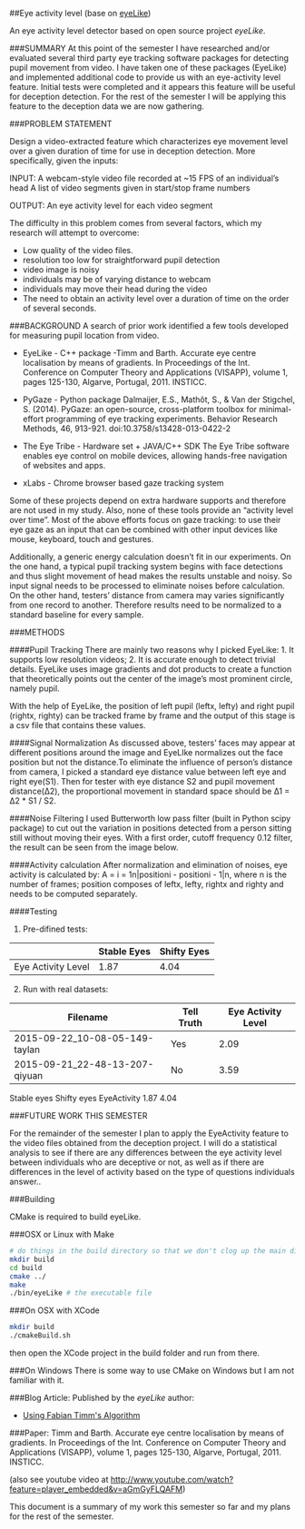 ##Eye activity level (base on [eyeLike](https://github.com/trishume/eyeLike))

An eye activity level detector based on open source project _eyeLike_.

###SUMMARY
At this point of the semester I have researched and/or evaluated several third party eye tracking software packages for detecting pupil movement from video.  I have taken one of these packages (EyeLike) and implemented additional code to provide us with an eye-activity level feature.  Initial tests were completed and it appears this feature will be useful for deception detection.  For the rest of the semester I will be applying this feature to the deception data we are now gathering.

###PROBLEM STATEMENT

Design a video-extracted feature which characterizes eye movement level over a given duration of time for use in deception detection. More specifically, given the inputs:

INPUT:
A webcam-style video file recorded at ~15 FPS of an individual’s head
A list of video segments given in start/stop frame numbers

OUTPUT:
An eye activity level for each video segment

The difficulty in this problem comes from several factors, which my research will attempt to overcome:

* Low quality of the video files.
* resolution too low for straightforward pupil detection
* video image is noisy
* individuals may be of varying distance to webcam
* individuals may move their head during the video
* The need to obtain an activity level over a duration of time on the order of several seconds.


###BACKGROUND
A search of prior work identified a few tools developed for measuring pupil location from video.

* EyeLike - C++ package
-Timm and Barth. Accurate eye centre localisation by means of gradients. In Proceedings of the Int. Conference on Computer Theory and Applications (VISAPP), volume 1, pages 125-130, Algarve, Portugal, 2011. INSTICC.

* PyGaze - Python package
Dalmaijer, E.S., Mathôt, S., & Van der Stigchel, S. (2014). PyGaze: an open-source, cross-platform toolbox for minimal-effort programming of eye tracking experiments. Behavior Research Methods, 46, 913-921. doi:10.3758/s13428-013-0422-2

* The Eye Tribe - Hardware set + JAVA/C++ SDK
The Eye Tribe software enables eye control on mobile devices, allowing hands-­free navigation of websites and apps.

* xLabs - Chrome browser based gaze tracking system

Some of these projects depend on extra hardware supports and therefore are not used in my study. Also, none of these tools provide an “activity level over time”.  Most of the above efforts focus on gaze tracking: to use their eye gaze as an input that can be combined with other input devices like mouse, keyboard, touch and gestures.

Additionally, a generic energy calculation doesn’t fit in our experiments. On the one hand, a typical pupil tracking system begins with face detections and thus slight movement of head makes the results unstable and noisy. So input signal needs to be processed to eliminate noises before calculation. On the other hand, testers’ distance from camera may varies significantly from one record to another. Therefore results need to be normalized to a standard baseline for every sample. 


###METHODS

####Pupil Tracking
There are mainly two reasons why I picked EyeLike: 1. It supports low resolution videos; 2. It is accurate enough to detect trivial details. EyeLike uses image gradients and dot products to create a function that theoretically points out the center of the image’s most prominent circle, namely pupil. 

With the help of EyeLike, the position of left pupil (leftx, lefty) and right pupil (rightx, righty) can be tracked frame by frame and the output of this stage is a csv file that contains these values. 

####Signal Normalization
As discussed above, testers’ faces may appear at different positions around the image and EyeLIke normalizes out the face position but not the distance.To eliminate the influence of person’s distance from camera, I picked a standard eye distance value between left eye and right eye(S1). Then for tester with eye distance S2 and pupil movement distance(Δ2), the proportional movement in standard space should be Δ1 = Δ2 * S1 / S2.

####Noise Filtering
I used Butterworth low pass filter (built in Python scipy package) to cut out the variation in positions detected from a person sitting still without moving their eyes. With a first order, cutoff frequency 0.12 filter, the result can be seen from the image below.


####Activity calculation
After normalization and elimination of noises, eye activity is calculated by:
A = i = 1n|positioni - positioni - 1|n, 
where n is the number of frames; position composes of leftx, lefty, rightx and righty and needs to be computed separately.

####Testing
1. Pre-difined tests:

|  | Stable Eyes | Shifty Eyes |
| ------------ | ------------- | ------------ |
| Eye Activity Level | 1.87  | 4.04 |

2. Run with real datasets:

| Filename | Tell Truth | Eye Activity Level |
| ------------ | ------------- | ------------ |
| 2015-09-22_10-08-05-149-taylan | Yes  | 2.09 |
| 2015-09-21_22-48-13-207-qiyuan | No | 3.59 |

Stable eyes
Shifty eyes
EyeActivity
1.87
4.04


###FUTURE WORK THIS SEMESTER

For the remainder of the semester I plan to apply the EyeActivity feature to the video files obtained from the deception project.  I will do a statistical analysis to see if there are any differences between the eye activity level between individuals who are deceptive or not, as well as if there are differences in the level of activity based on the type of questions individuals answer.. 


###Building

CMake is required to build eyeLike.

###OSX or Linux with Make

```bash
# do things in the build directory so that we don't clog up the main directory
mkdir build
cd build
cmake ../
make
./bin/eyeLike # the executable file
```

###On OSX with XCode
```bash
mkdir build
./cmakeBuild.sh
```
then open the XCode project in the build folder and run from there.

###On Windows
There is some way to use CMake on Windows but I am not familiar with it.

###Blog Article:
Published by the _eyeLike_ author:

- [Using Fabian Timm's Algorithm](http://thume.ca/projects/2012/11/04/simple-accurate-eye-center-tracking-in-opencv/)

###Paper:
Timm and Barth. Accurate eye centre localisation by means of gradients.
In Proceedings of the Int. Conference on Computer Theory and
Applications (VISAPP), volume 1, pages 125-130, Algarve, Portugal,
2011. INSTICC.

(also see youtube video at http://www.youtube.com/watch?feature=player_embedded&v=aGmGyFLQAFM)

This document is a summary of my work this semester so far and my plans for the rest of the semester.



